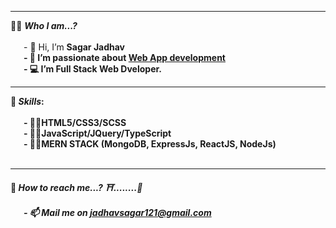 <hr>
👩‍💻 <i><b>Who I am...?</b></i><br><br>
&ensp;&ensp;&ensp;- 👋 Hi, I’m <B>Sagar Jadhav<B><br>
&ensp;&ensp;&ensp;- 👀 I’m passionate about <strong><ins>Web App development</ins></strong><br>
&ensp;&ensp;&ensp;- 💻 I’m Full Stack Web Dveloper. <br><hr>
🥇 <i><b>Skills<b></i>: <br><br>
 &ensp;&ensp;&ensp;- 👩‍🎨HTML5/CSS3/SCSS<br>
 &ensp;&ensp;&ensp;- 🤹‍♂️JavaScript/JQuery/TypeScript<br>
 &ensp;&ensp;&ensp;- 🦸‍♀️MERN STACK (MongoDB, ExpressJs, ReactJS, NodeJs)<br><br>
            <hr>
<!--💞️ I’m looking to collaborate on project -->
🏡 <i><b>How to reach me...?  ⛩........</b><i>🏇<br><br>
 &ensp;&ensp;&ensp;- 📫 Mail me on <i><ins> jadhavsagar121@gmail.com </ins></i>
<br><br>

<!---
Sagarjadhav121/Sagarjadhav121 is a ✨ special ✨ repository because its `README.md` (this file) appears on your GitHub profile.
You can click the Preview link to take a look at your changes.
--->
